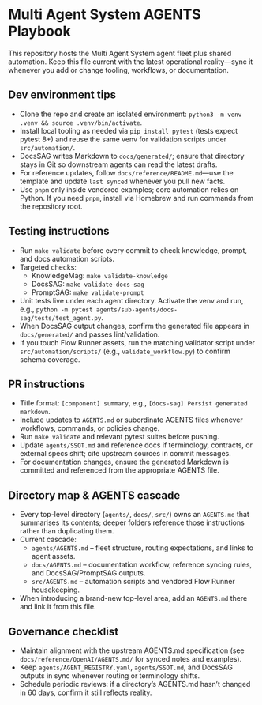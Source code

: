 # Multi Agent System AGENTS Playbook

This repository hosts the Multi Agent System agent fleet plus shared automation. Keep this file current with the latest operational reality—sync it whenever you add or change tooling, workflows, or documentation.

## Dev environment tips
- Clone the repo and create an isolated environment: `python3 -m venv .venv && source .venv/bin/activate`.
- Install local tooling as needed via `pip install pytest` (tests expect pytest 8+) and reuse the same venv for validation scripts under `src/automation/`.
- DocsSAG writes Markdown to `docs/generated/`; ensure that directory stays in Git so downstream agents can read the latest drafts.
- For reference updates, follow `docs/reference/README.md`—use the template and update `last synced` whenever you pull new facts.
- Use `pnpm` only inside vendored examples; core automation relies on Python. If you need `pnpm`, install via Homebrew and run commands from the repository root.

## Testing instructions
- Run `make validate` before every commit to check knowledge, prompt, and docs automation scripts.
- Targeted checks:
  - KnowledgeMag: `make validate-knowledge`
  - DocsSAG: `make validate-docs-sag`
  - PromptSAG: `make validate-prompt`
- Unit tests live under each agent directory. Activate the venv and run, e.g., `python -m pytest agents/sub-agents/docs-sag/tests/test_agent.py`.
- When DocsSAG output changes, confirm the generated file appears in `docs/generated/` and passes lint/validation.
- If you touch Flow Runner assets, run the matching validator script under `src/automation/scripts/` (e.g., `validate_workflow.py`) to confirm schema coverage.

## PR instructions
- Title format: `[component] summary`, e.g., `[docs-sag] Persist generated markdown`.
- Include updates to `AGENTS.md` or subordinate AGENTS files whenever workflows, commands, or policies change.
- Run `make validate` and relevant pytest suites before pushing.
- Update `agents/SSOT.md` and reference docs if terminology, contracts, or external specs shift; cite upstream sources in commit messages.
- For documentation changes, ensure the generated Markdown is committed and referenced from the appropriate AGENTS file.

## Directory map & AGENTS cascade
- Every top-level directory (`agents/`, `docs/`, `src/`) owns an `AGENTS.md` that summarises its contents; deeper folders reference those instructions rather than duplicating them.
- Current cascade:
  - `agents/AGENTS.md` – fleet structure, routing expectations, and links to agent assets.
  - `docs/AGENTS.md` – documentation workflow, reference syncing rules, and DocsSAG/PromptSAG outputs.
  - `src/AGENTS.md` – automation scripts and vendored Flow Runner housekeeping.
- When introducing a brand-new top-level area, add an `AGENTS.md` there and link it from this file.

## Governance checklist
- Maintain alignment with the upstream AGENTS.md specification (see `docs/reference/OpenAI/AGENTS.md/` for synced notes and examples).
- Keep `agents/AGENT_REGISTRY.yaml`, `agents/SSOT.md`, and DocsSAG outputs in sync whenever routing or terminology shifts.
- Schedule periodic reviews: if a directory’s AGENTS.md hasn’t changed in 60 days, confirm it still reflects reality.
